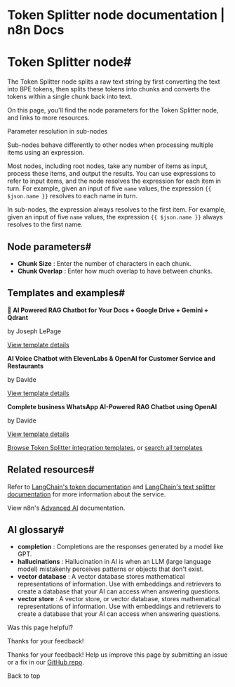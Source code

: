 # Token Splitter node documentation | n8n Docs

[ ](https://github.com/n8n-io/n8n-docs/edit/main/docs/integrations/builtin/cluster-nodes/sub-nodes/n8n-nodes-langchain.textsplittertokensplitter.md "Edit this page")

# Token Splitter node#

The Token Splitter node splits a raw text string by first converting the text into BPE tokens, then splits these tokens into chunks and converts the tokens within a single chunk back into text.

On this page, you'll find the node parameters for the Token Splitter node, and links to more resources.

Parameter resolution in sub-nodes

Sub-nodes behave differently to other nodes when processing multiple items using an expression.

Most nodes, including root nodes, take any number of items as input, process these items, and output the results. You can use expressions to refer to input items, and the node resolves the expression for each item in turn. For example, given an input of five `name` values, the expression `{{ $json.name }}` resolves to each name in turn.

In sub-nodes, the expression always resolves to the first item. For example, given an input of five `name` values, the expression `{{ $json.name }}` always resolves to the first name.

## Node parameters#

  * **Chunk Size** : Enter the number of characters in each chunk.
  * **Chunk Overlap** : Enter how much overlap to have between chunks.

## Templates and examples#

**🤖 AI Powered RAG Chatbot for Your Docs + Google Drive + Gemini + Qdrant**

by Joseph LePage

[View template details](https://n8n.io/workflows/2982-ai-powered-rag-chatbot-for-your-docs-google-drive-gemini-qdrant/)

**AI Voice Chatbot with ElevenLabs & OpenAI for Customer Service and Restaurants**

by Davide

[View template details](https://n8n.io/workflows/2846-ai-voice-chatbot-with-elevenlabs-and-openai-for-customer-service-and-restaurants/)

**Complete business WhatsApp AI-Powered RAG Chatbot using OpenAI**

by Davide

[View template details](https://n8n.io/workflows/2845-complete-business-whatsapp-ai-powered-rag-chatbot-using-openai/)

[Browse Token Splitter integration templates](https://n8n.io/integrations/token-splitter/), or [search all templates](https://n8n.io/workflows/)

## Related resources#

Refer to [LangChain's token documentation](https://js.langchain.com/docs/concepts/tokens/) and [LangChain's text splitter documentation](https://js.langchain.com/docs/concepts/text_splitters/) for more information about the service.

View n8n's [Advanced AI](../../../../../advanced-ai/) documentation.

## AI glossary#

  * **completion** : Completions are the responses generated by a model like GPT.
  * **hallucinations** : Hallucination in AI is when an LLM (large language model) mistakenly perceives patterns or objects that don't exist.
  * **vector database** : A vector database stores mathematical representations of information. Use with embeddings and retrievers to create a database that your AI can access when answering questions.
  * **vector store** : A vector store, or vector database, stores mathematical representations of information. Use with embeddings and retrievers to create a database that your AI can access when answering questions.

Was this page helpful? 

Thanks for your feedback! 

Thanks for your feedback! Help us improve this page by submitting an issue or a fix in our [GitHub repo](https://github.com/n8n-io/n8n-docs). 

Back to top